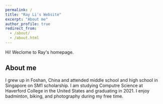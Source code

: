 ```yaml
---
permalink: /
title: "Ray Li's Website"
excerpt: "About me"
author_profile: true
redirect_from: 
  - /about/
  - /about.html
---
```


Hi! Weclome to Ray's homepage. 

About me
------

I grew up in Foshan, China and attended middle school and high school in Singapore on SM1 scholarship. I am studying Computre Science at Haverford College in the United States and graduating in 2021. I enjoy badminton, biking, and photography during my free time.
